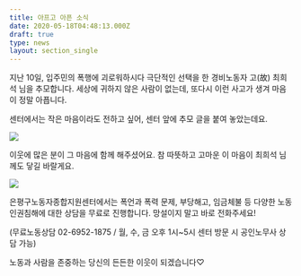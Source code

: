 ```yaml
---
title: 아프고 아픈 소식
date: 2020-05-18T04:48:13.000Z
draft: true
type: news
layout: section_single
---
```

지난 10일, 입주민의 폭행에 괴로워하시다 극단적인 선택을 한 경비노동자 고(故) 최희석 님을 추모합니다. 세상에 귀하지 않은 사람이 없는데, 또다시 이런 사고가 생겨 마음이 정말 아픕니다.

센터에서는 작은 마음이라도 전하고 싶어, 센터 앞에 추모 글을 붙여 놓았는데요.

![](/uploads/01.png)

이웃에 많은 분이 그 마음에 함께 해주셨어요. 참 따뜻하고 고마운 이 마음이 최희석 님께도 닿길 바랄게요.

![](/uploads/02.png)

은평구노동자종합지원센터에서는 폭언과 폭력 문제, 부당해고, 임금체불 등 다양한 노동인권침해에 대한 상담을 무료로 진행합니다. 망설이지 말고 바로 전화주세요!

(무료노동상담 02-6952-1875 / 월, 수, 금 오후 1시~5시 센터 방문 시 공인노무사 상담 가능)

노동과 사람을 존중하는 당신의 든든한 이웃이 되겠습니다♡